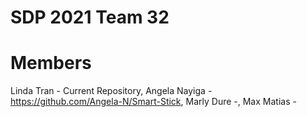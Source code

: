 # SDP 2021 Team 32

# Members
Linda Tran - Current Repository,
Angela Nayiga - https://github.com/Angela-N/Smart-Stick,
Marly Dure -,
Max Matias -
